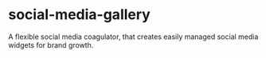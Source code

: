 # social-media-gallery
A flexible social media coagulator, that creates easily managed social media widgets for brand growth.
